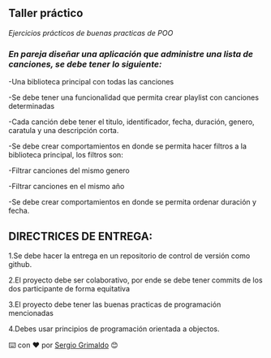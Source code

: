 
## Taller práctico

_Ejercicios prácticos de buenas practicas de POO_

### _En pareja diseñar una aplicación que administre una lista de canciones, se debe tener lo siguiente:_

-Una biblioteca principal con todas las canciones

-Se debe tener una funcionalidad que permita crear playlist con canciones determinadas

-Cada canción debe tener el titulo, identificador, fecha, duración, genero, caratula y una descripción corta.

-Se debe crear comportamientos en donde se permita hacer filtros a la biblioteca principal, los filtros son:

-Filtrar canciones del mismo genero

-Filtrar canciones en el mismo año

-Se debe crear comportamientos en donde se permita ordenar duración y fecha.


## DIRECTRICES DE ENTREGA:

1.Se debe hacer la entrega en un repositorio de control de versión como github.

2.El proyecto debe ser colaborativo, por ende se debe tener commits de los dos participante de forma equitativa

3.El proyecto debe tener las buenas practicas de programación mencionadas

4.Debes usar principios de programación orientada a objectos.

⌨️ con ❤️ por [Sergio Grimaldo](https://github.com/sergiogrimaldo) 😊
